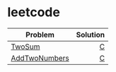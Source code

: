 # leetcode

| Problem      | Solution |
| --------- | -----:|
| [TwoSum](https://leetcode.com/problems/two-sum/) | [C](https://github.com/ManojTGN/leetcode/tree/main/ProblemSolutions/TwoSum) |
| [AddTwoNumbers](https://leetcode.com/problems/add-two-numbers/) | [C](https://github.com/ManojTGN/leetcode/tree/main/ProblemSolutions/AddTwoNumbers) |